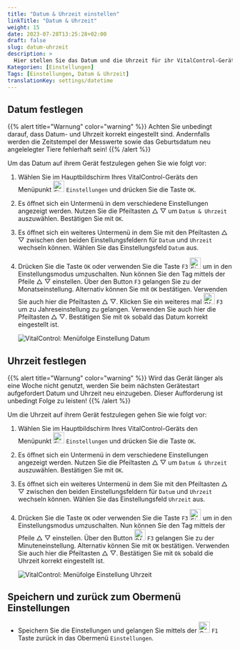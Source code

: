 ```yaml
---
title: "Datum & Uhrzeit einstellen"
linkTitle: "Datum & Uhrzeit"
weight: 15
date: 2023-07-28T13:25:28+02:00
draft: false
slug: datum-uhrzeit
description: >
  Hier stellen Sie das Datum und die Uhrzeit für ihr VitalControl-Gerät ein.
Kategorien: [Einstellungen]
Tags: [Einstellungen, Datum & Uhrzeit]
translationKey: settings/datetime
---
```

## Datum festlegen
{{% alert title="Warnung" color="warning" %}}
Achten Sie unbedingt darauf, dass Datum- und Uhrzeit korrekt eingestellt sind. Andernfalls werden die Zeitstempel der Messwerte sowie das Geburtsdatum neu angelelegter Tiere fehlerhaft sein!
{{% /alert %}}

Um das Datum auf ihrem Gerät festzulegen gehen Sie wie folgt vor:

1. Wählen Sie im Hauptbildschirm Ihres VitalControl-Geräts den Menüpunkt <img src="/icons/gear.svg" width="25" align="bottom" alt="Einstellungen" /> `Einstellungen` und drücken Sie die Taste `OK`.

2. Es öffnet sich ein Untermenü in dem verschiedene Einstellungen angezeigt werden. Nutzen Sie die Pfeiltasten △ ▽ um `Datum & Uhrzeit` auszuwählen. Bestätigen Sie mit `OK`.

3. Es öffnet sich ein weiteres Untermenü in dem Sie mit den Pfeiltasten △ ▽ zwischen den beiden Einstellungsfeldern für `Datum` und `Uhrzeit` wechseln können. Wählen Sie das Einstellungsfeld `Datum` aus.

4. Drücken Sie die Taste `OK` oder verwenden Sie die Taste `F3` <img src="/icons/edit.svg" width="25" align="bottom" alt="Einstellungen" /> um in den Einstellungsmodus umzuschalten. Nun können Sie den Tag mittels der Pfeile △ ▽ einstellen. Über den Button `F3` gelangen Sie zu der Monatseinstellung. Alternativ können Sie mit `OK` bestätigen. Verwenden Sie auch hier die Pfeiltasten △ ▽. Klicken Sie ein weiteres mal <img src="/icons/arrow.svg" width="25" align="bottom" alt="Pfeil" /> `F3` um zu Jahreseinstellung zu gelangen. Verwenden Sie auch hier die Pfeiltasten △ ▽. Bestätigen Sie mit `Ok` sobald das Datum korrekt eingestellt ist.

    ![VitalControl: Menüfolge Einstellung Datum](../bilder/date.png "Datum einstellen")

## Uhrzeit festlegen

{{% alert title="Warnung" color="warning" %}}
Wird das Gerät länger als eine Woche nicht genutzt, werden Sie beim nächsten Gerätestart aufgefordert Datum und Uhrzeit neu einzugeben. Dieser Aufforderung ist unbedingt Folge zu leisten!
{{% /alert %}}

Um die Uhrzeit auf ihrem Gerät festzulegen gehen Sie wie folgt vor:

1. Wählen Sie im Hauptbildschirm Ihres VitalControl-Geräts den Menüpunkt <img src="/icons/gear.svg" width="25" align="bottom" alt="Einstellungen" /> `Einstellungen` und drücken Sie die Taste `OK`.

2. Es öffnet sich ein Untermenü in dem verschiedene Einstellungen angezeigt werden. Nutzen Sie die Pfeiltasten △ ▽ um `Datum & Uhrzeit` auszuwählen. Bestätigen Sie mit `OK`.

3. Es öffnet sich ein weiteres Untermenü in dem Sie mit den Pfeiltasten △ ▽ zwischen den beiden Einstellungsfeldern für `Datum` und `Uhrzeit` wechseln können. Wählen Sie das Einstellungsfeld `Uhrzeit` aus.

4. Drücken Sie die Taste `OK` oder verwenden Sie die Taste `F3` <img src="/icons/edit.svg" width="25" align="bottom" alt="Einstellungen" /> um in den Einstellungsmodus umzuschalten. Nun können Sie den Tag mittels der Pfeile △ ▽ einstellen. Über den Button <img src="/icons/arrow.svg" width="25" align="bottom" alt="Pfeil" />  `F3` gelangen Sie zu der Minuteneinstellung. Alternativ können Sie mit `OK` bestätigen. Verwenden Sie auch hier die Pfeiltasten △ ▽. Bestätigen Sie mit `Ok` sobald die Uhrzeit korrekt eingestellt ist.

    ![VitalControl: Menüfolge Einstellung Uhrzeit](../bilder/time.png "Uhrzeit einstellen")

## Speichern und zurück zum Obermenü Einstellungen

- Speichern Sie die Einstellungen und gelangen Sie mittels der <img src="/icons/save-return.svg" width="25" align="bottom" alt="Speichern und Zurück" />  `F1` Taste zurück in das Obermenü `Einstellungen`.
